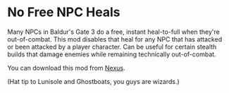 # No Free NPC Heals

Many NPCs in Baldur's Gate 3 do a free, instant heal-to-full when they're out-of-combat.  This mod disables that heal for any NPC that has attacked or been attacked by a player character.  Can be useful for certain stealth builds that damage enemies while remaining technically out-of-combat.

You can download this mod from [Nexus](https://www.nexusmods.com/baldursgate3/mods/12906).

(Hat tip to Lunisole and Ghostboats, you guys are wizards.)
